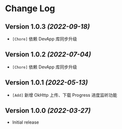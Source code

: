 Change Log
==========

Version 1.0.3 *(2022-09-18)*
----------------------------

* `[Chore]` 依赖 DevApp 库同步升级

Version 1.0.2 *(2022-07-04)*
----------------------------

* `[Chore]` 依赖 DevApp 库同步升级

Version 1.0.1 *(2022-05-13)*
----------------------------

* `[Add]` 新增 OkHttp 上传、下载 Progress 进度监听功能

Version 1.0.0 *(2022-03-27)*
----------------------------

* Initial release
